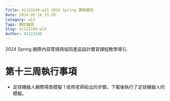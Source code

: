 ```yaml
---
Title: 41123249-w13 2024 Spring 課程網誌
Date: 2024-05-16 13:20
Category: w13
Tags: 網誌編寫
Slug: 41123249-w13
Author: 41123249
---
```

2024 Spring 網際內容管理與協同產品設計實習課程教學導引.

<!-- PELICAN_END_SUMMARY -->

# 第十三周執行事項
- 足球機器人網際場景模擬
1.依照老師給出的步驟，下載後執行了足球機器人的模擬。
